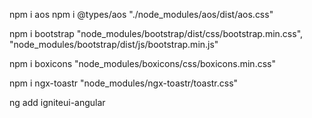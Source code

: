 <!-- Aos Animations -->
npm i aos
npm i @types/aos
"./node_modules/aos/dist/aos.css"


<!-- bootstrap -->
npm i bootstrap
"node_modules/bootstrap/dist/css/bootstrap.min.css",
"node_modules/bootstrap/dist/js/bootstrap.min.js"


<!-- Box Icons -->
npm i boxicons
"node_modules/boxicons/css/boxicons.min.css"


<!-- ngx Toaster -->
npm i ngx-toastr
"node_modules/ngx-toastr/toastr.css"


<!-- Drag Drop -->
ng add igniteui-angular
